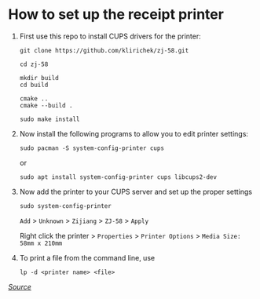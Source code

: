# How to set up the receipt printer

1. First use this repo to install CUPS drivers for the printer:

    ```shell
    git clone https://github.com/klirichek/zj-58.git

    cd zj-58

    mkdir build
    cd build

    cmake ..
    cmake --build .

    sudo make install
    ```

2. Now install the following programs to allow you to edit printer settings:

    ```shell
    sudo pacman -S system-config-printer cups
    ```
    or
    ```shell
    sudo apt install system-config-printer cups libcups2-dev
    ```

3. Now add the printer to your CUPS server and set up the proper settings

    ```shell
    sudo system-config-printer
    ```
    `Add` > `Unknown` > `Zijiang` > `ZJ-58` > `Apply`

    Right click the printer > `Properties` > `Printer Options` > `Media Size: 58mm x 210mm`

4. To print a file from the command line, use

    ```shell
    lp -d <printer name> <file>
    ```

*[Source](https://scruss.com/blog/2015/07/12/thermal-printer-driver-for-cups-linux-and-raspberry-pi-zj-58/)*
